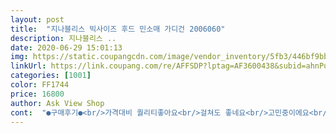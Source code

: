 ```yaml
---
layout: post 
title:  "지나블리스 빅사이즈 후드 민소매 가디건 2006060" 
description: 지나블리스 ..
date: 2020-06-29 15:01:13 
img: https://static.coupangcdn.com/image/vendor_inventory/5fb3/446bf9bbf1bcffa5e652f3aebeb4493b2f9b9a414e7a59b2c382014f1804.jpg 
linkUrl: https://link.coupang.com/re/AFFSDP?lptag=AF3600438&subid=ahnPublicAsk&pageKey=1718464398&itemId=2924456715&vendorItemId=70913067279&traceid=V0-113-4106176431c66759 
categories: [1001] 
color: FF1744 
price: 16800 
author: Ask View Shop 
cont:  "●구매후기●<br/>가격대비 퀄리티좋아요<br/>걸쳐도 좋네요<br/>고민중이에요<br/>기분이 좋아요^^<br/>깔끔하게 검정색으로 선택햇는데,<br/>다른색으로하나 더 구매할까<br/>덥지않아서 냉방병때문에 미리산건데<br/>득템한것같아서<br/>딱 좋은것 같애요 가격대비 좋구요<br/>마감이 탄탄하니 좋네요<br/>무겁거나 보풀이 일어나는 재질이<br/>민소매라서 컴퓨터 사용할떄불편함이<br/>바로꺼내서 입었는데 특유의<br/>별 기대 안하고 주문했느넫<br/>보풀도 없고 실밥도 없고<br/>빅사이즈라서 넉넉하게 걸치기<br/>살짝 걸치기 좋은것같아요^^<br/>새옷냄새 없이 좋구요<br/>싼맛에 산것치고는 선빵한것같네요<br/>아니에요 가볍게 티셔츠에 살짝<br/>없어서 회사에서 걸치면서 사용하려구요<br/>에어컨바람이 회사에서 제자리에<br/>재질이 톡톡하고 여름에 걸쳐도<br/>조끼형태로 된 가디건인데<br/>주문한건데 좋구요<br/>직빵으로 오기때문에 그게 싫어서<br/>" 
---
```

